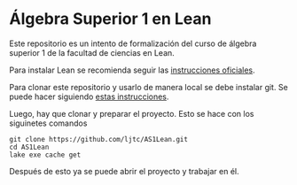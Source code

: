 # Álgebra Superior 1 en Lean

Este repositorio es un intento de formalización del curso de álgebra superior 1 de la facultad de ciencias en Lean.

Para instalar Lean se recomienda seguir las [instrucciones oficiales](https://lean-lang.org/documentation/setup/).

Para clonar este repositorio y usarlo de manera local se debe instalar git. Se puede hacer siguiendo [estas instrucciones](https://git-scm.com/downloads).

Luego, hay que clonar y preparar el proyecto. Esto se hace con los siguinetes comandos

```
git clone https://github.com/ljtc/AS1Lean.git
cd AS1Lean
lake exe cache get
```
 Después de esto ya se puede abrir el proyecto y trabajar en él.